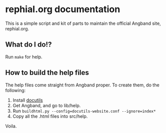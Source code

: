 # rephial.org documentation

This is a simple script and kit of parts to maintain the official Angband site, rephial.org.


## What do I do!?

Run `make` for help.


## How to build the help files

The help files come straight from Angband proper.  To create them, do the following:

1. Install [docutils](http://docutils.sourceforge.net/)
2. Get Angband, and go to lib/help.
2. Run `buildhtml.py --config=docutils-website.conf --ignore=index*`
3. Copy all the .html files into src/help.

Voila.
